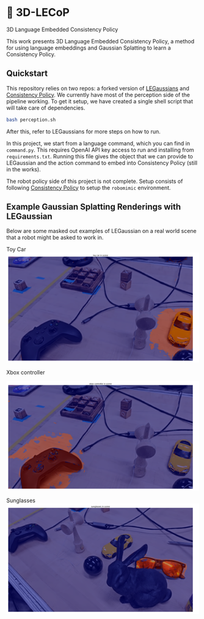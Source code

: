 # 🐇 3D-LECoP
3D Language Embedded Consistency Policy


This work presents 3D Language Embedded Consistency Policy, a method for using language embeddings and Gaussian Splatting to learn a Consistency Policy. 

## Quickstart
This repository relies on two repos: a forked version of [LEGaussians](https://github.com/peasant98/LEGaussians) and [Consistency Policy](https://github.com/Aaditya-Prasad/Consistency-Policy/). We currently have most of the perception side of the pipeline working.
To get it setup, we have created a single shell script that will take care of dependencies.


```sh
bash perception.sh

```

After this, refer to LEGaussians for more steps on how to run.

In this project, we start from a language command, which you can find in `command.py`. This requires OpenAI API key access to run and installing from `requirements.txt`. Running this file gives the object that we can provide to LEGaussian and the action command to embed into Consistency Policy (still in the works).


The robot policy side of this project is not complete. Setup consists of following [Consistency Policy](https://github.com/Aaditya-Prasad/Consistency-Policy/) to setup the `robomimic` environment.


## Example Gaussian Splatting Renderings with LEGaussian

Below are some masked out examples of LEGaussian on a real world scene that a robot might be asked to work in.

Toy Car
![Alt text](image-1.png)

Xbox controller

![Alt text](image-2.png)


Sunglasses
![Alt text](image-3.png)
